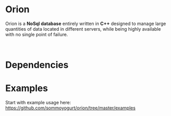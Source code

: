 # Orion
Orion is a **NoSql database** entirely written in **C++** designed to manage large quantities of data located in
different servers, while being highly available with no single point of failure.<br />
<!---
Orion implements advanced memory pooling, shared memory, custom implementations for mutex, smart
pointers and different tree structures, including, **RedBlack** and **O2**.<br />
The key value memorization offers the possibility to executing queries with **thousands ORs** in an extremely
rapid way. Values corresponding to keys are organized in columns that, in turn, are clustered in column
families. Column families are defined when the database is created, but columns can be added to a family
anytime. Furthermore, columns are added by simply defining the keys and different keys can have a different
column number in the same family. Values belonging to a column family are memorized together, since Orion
uses a hybrid approach between column and row oriented DB.<br />
A particular **caching** and **sorting** system allows to efficiently manage queries with **several "IN" operators** and
thousands of elements and this makes Orion particularly suited to solve **geospatial queries** on moving parts and
complex tagging conditions.
--><br />
# Dependencies

# Examples

Start with example usage here: https://github.com/sommoyogurt/orion/tree/master/examples<br />
